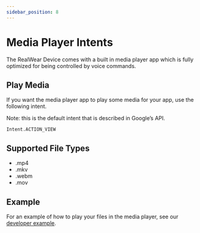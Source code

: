 ```yaml
---
sidebar_position: 8
---
```


# Media Player Intents

The RealWear Device comes with a built in media player app which is fully optimized for being controlled by voice commands.

## Play Media

If you want the media player app to play some media for your app, use the following intent.

Note: this is the default intent that is described in Google’s API.

`Intent.ACTION_VIEW`

## Supported File Types

- .mp4
- .mkv
- .webm
- .mov

## Example

For an example of how to play your files in the media player, see our [developer example](https://github.com/realwear/Developer-Examples/blob/master/hmt1developerexamples/src/main/java/com/realwear/hmt1developerexamples/MovieActivity.java).
